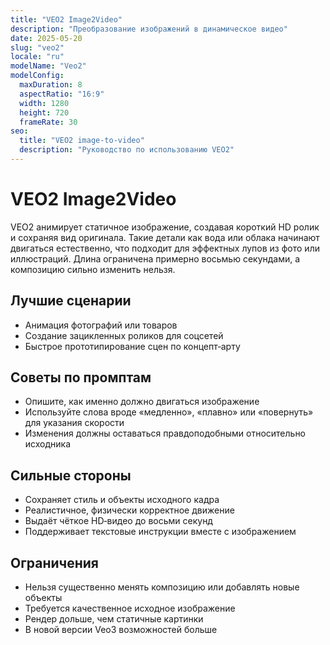 ```yaml
---
title: "VEO2 Image2Video"
description: "Преобразование изображений в динамическое видео"
date: 2025-05-20
slug: "veo2"
locale: "ru"
modelName: "Veo2"
modelConfig:
  maxDuration: 8
  aspectRatio: "16:9"
  width: 1280
  height: 720
  frameRate: 30
seo:
  title: "VEO2 image-to-video"
  description: "Руководство по использованию VEO2"
---
```


# VEO2 Image2Video

VEO2 анимирует статичное изображение, создавая короткий HD ролик и сохраняя вид
оригинала. Такие детали как вода или облака начинают двигаться естественно, что
подходит для эффектных лупов из фото или иллюстраций. Длина ограничена примерно
восьмью секундами, а композицию сильно изменить нельзя.

## Лучшие сценарии

- Анимация фотографий или товаров
- Создание зацикленных роликов для соцсетей
- Быстрое прототипирование сцен по концепт‑арту

## Советы по промптам

- Опишите, как именно должно двигаться изображение
- Используйте слова вроде «медленно», «плавно» или «повернуть» для указания скорости
- Изменения должны оставаться правдоподобными относительно исходника

## Сильные стороны

- Сохраняет стиль и объекты исходного кадра
- Реалистичное, физически корректное движение
- Выдаёт чёткое HD‑видео до восьми секунд
- Поддерживает текстовые инструкции вместе с изображением

## Ограничения

- Нельзя существенно менять композицию или добавлять новые объекты
- Требуется качественное исходное изображение
- Рендер дольше, чем статичные картинки
- В новой версии Veo3 возможностей больше
